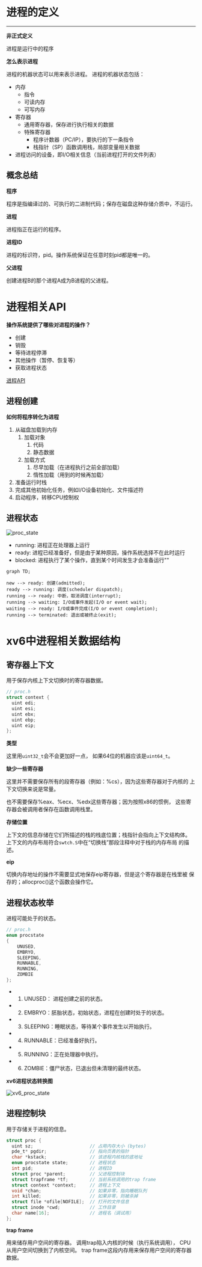 # 进程的定义

---

**非正式定义**

进程是运行中的程序

**怎么表示进程**

进程的机器状态可以用来表示进程。
进程的机器状态包括：

* 内存
  * 指令
  * 可读内存
  * 可写内存
* 寄存器
  * 通用寄存器，保存进行执行相关的数据
  * 特殊寄存器
    * 程序计数器（PC/IP），要执行的下一条指令
    * 栈指针（SP）函数调用栈，局部变量相关数据
* 进程访问的设备，即I/O相关信息（当前进程打开的文件列表）

## 概念总结

**程序**

程序是指编译过的、可执行的二进制代码；保存在磁盘这种存储介质中，不运行。

**进程**

进程指正在运行的程序。

**进程ID**

进程的标识符，pid。操作系统保证在任意时刻pid都是唯一的。

**父进程**

创建进程B的那个进程A成为B进程的父进程。

# 进程相关API

**操作系统提供了哪些对进程的操作？**

* 创建
* 销毁
* 等待进程停滞
* 其他操作（暂停、恢复等）
* 获取进程状态

[进程API](../chap5/proc_api.md)

## 进程创建

**如何将程序转化为进程**

1. 从磁盘加载到内存
   1. 加载对象
      1. 代码
      2. 静态数据
   2. 加载方式
      1. 尽早加载（在进程执行之前全部加载）
      2. 惰性加载（用到的时候再加载）
2. 准备运行时栈
3. 完成其他初始化任务，例如I/O设备初始化、文件描述符
4. 启动程序，转移CPU控制权

## 进程状态

![proc_state](./proc_state.svg)

* running: 进程正在处理器上运行
* ready: 进程已经准备好，但是由于某种原因，操作系统选择不在此时运行
* blocked: 进程执行了某个操作，直到某个时间发生才会准备运行""

```mermaid
graph TD;

new --> ready: 创建(admitted);
ready --> running: 调度(scheduler dispatch);
running --> ready: 中断，取消调度(interrupt);
running --> waiting: I/O或事件发起(I/O or event wait);
waiting --> ready: I/O或事件完成(I/O or event completion);
running --> terminated: 退出或被终止(exit);
```

# xv6中进程相关数据结构

## 寄存器上下文

用于保存内核上下文切换时的寄存器数据。

```c
// proc.h
struct context {
  uint edi;
  uint esi;
  uint ebx;
  uint ebp;
  uint eip;
};
```

**类型**

这里用`uint32_t`会不会更加好一点，
如果64位的机器应该是`uint64_t`。

**缺少一些寄存器**

这里并不需要保存所有的段寄存器（例如：%cs），因为这些寄存器对于内核的
上下文切换来说是常量。

也不需要保存%eax、%ecx、%edx这些寄存器；因为按照x86的惯例， 这些寄
存器会被调用者保存在函数调用栈里。

**存储位置**

上下文的信息存储在它们所描述的栈的栈底位置；栈指针会指向上下文结构体。
上下文的内存布局符合`swtch.S`中在“切换栈”那段注释中对于栈的内存布局
的描述。

**eip**

切换内存地址的操作不需要显式地保存eip寄存器，但是这个寄存器是在栈里被
保存的；allocproc()这个函数会操作它。

## 进程状态枚举

进程可能处于的状态。

```c
// proc.h
enum procstate
{
    UNUSED,
    EMBRYO,
    SLEEPING,
    RUNNABLE,
    RUNNING,
    ZOMBIE
};
```

 * 1. UNUSED： 进程创建之前的状态。
 * 2. EMBRYO：胚胎状态，初始状态，进程在创建时处于的状态。
 * 3. SLEEPING：睡眠状态，等待某个事件发生以开始执行。
 * 4. RUNNABLE：已经准备好执行。
 * 5. RUNNING：正在处理器中执行。
 * 6. ZOMBIE：僵尸状态，已退出但未清理的最终状态。

**xv6进程状态转换图**

![xv6_proc_state](./xv6_proc_state.svg)

## 进程控制块

用于存储关于进程的信息。

```c
struct proc {
  uint sz;                     // 占用内存大小 (bytes)
  pde_t* pgdir;                // 指向页表的指针
  char *kstack;                // 该进程内核栈的底地址
  enum procstate state;        // 进程状态
  int pid;                     // 进程ID
  struct proc *parent;         // 父进程控制块
  struct trapframe *tf;        // 当前系统调用的trap frame
  struct context *context;     // 进程上下文
  void *chan;                  // 如果非零，指向睡眠队列
  int killed;                  // 如果非零，则被杀掉
  struct file *ofile[NOFILE];  // 打开的文件信息
  struct inode *cwd;           // 工作目录
  char name[16];               // 进程名（调试用）
};
```

**trap frame**

用来储存用户空间的寄存器。
调用trap陷入内核的时候（执行系统调用），
CPU从用户空间切换到了内核空间。
trap frame这段内存用来保存用户空间的寄存器数据。
